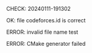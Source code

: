 CHECK: 20240111-191302
OK: file codeforces.id is correct
ERROR: invalid file name test
ERROR: CMake generator failed
